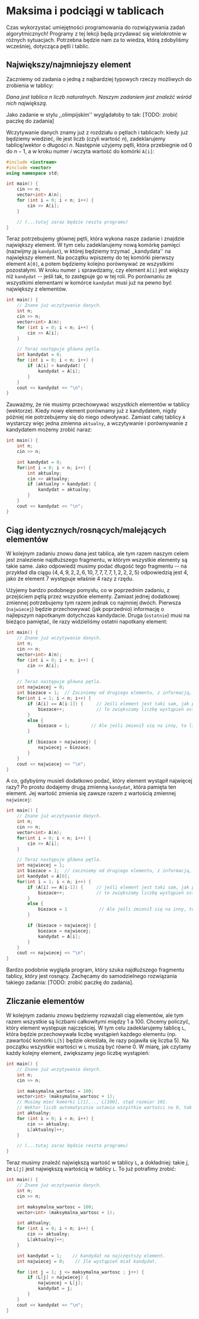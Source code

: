 # Maksima i podciągi w tablicach

Czas wykorzystać umiejętności programowania do rozwiązywania zadań algorytmicznych! Programy z tej lekcji będą przydawać się wielokrotnie w różnych sytuacjach. Potrzebna będzie nam za to wiedza, którą zdobyliśmy wcześniej, dotycząca pętli i tablic.


## Największy/najmniejszy element

Zaczniemy od zadania o jedną z najbardziej typowych rzeczy możliwych do zrobienia w tablicy:

*Dana jest tablica $n$ liczb naturalnych. Naszym zadaniem jest znaleźć wśród nich największą.*

Jako zadanie w stylu ,,olimpijskim'' wyglądałoby to tak: [TODO: zrobić paczkę do zadania]


Wczytywanie danych znamy już z rozdziału o pętlach i tablicach: kiedy już będziemy wiedzieć, ile jest liczb (czyli wartość $n$), zadeklarujemy tablicę/wektor o długości $n$. Następnie użyjemy pętli, która przebiegnie od
$0$ do $n-1$, a w kroku numer $i$ wczyta wartość do komórki `A[i]`:

```cpp
#include <iostream>
#include <vector>
using namespace std;

int main() {
    cin >> n;
    vector<int> A(n);
    for (int i = 0; i < n; i++) {
        cin >> A[i];
    }

    // (...tutaj zaraz będzie reszta programu)
}
```

Teraz potrzebujemy głównej pętli, która wykona nasze zadanie i znajdzie największy element. W tym celu zadeklarujemy nową komórkę pamięci (nazwijmy ją `kandydat`), w której będziemy trzymać ,,kandydata'' na największy element. Na początku wpiszemy do tej komórki pierwszy element `A[0]`, a potem będziemy kolejno porównywać ze wszystkimi pozostałymi. W kroku numer `i` sprawdzamy, czy element `A[i]` jest większy niż `kandydat` -- jeśli tak, to zastępuje go w tej roli. Po porównaniu ze wszystkimi elementami w komórce `kandydat` musi już na pewno być największy z elementów.

```cpp
int main() {
    // Znane już wczytywanie danych.
    int n;
    cin >> n;
    vector<int> A(n);
    for (int i = 0; i < n; i++) {
        cin >> A[i];
    }

    // Teraz następuje główna pętla.
    int kandydat = 0;
    for (int i = 0; i < n; i++) {
        if (A[i] > kandydat) {
            kandydat = A[i];
        }
    }
    cout << kandydat << "\n";
}
```

Zauważmy, że nie musimy przechowywać wszystkich elementów w tablicy (wektorze). Kiedy nowy element porównamy już z kandydatem, nigdy później nie potrzebujemy się do niego odwoływać. Zamiast całej tablicy `A` wystarczy więc jedna zmienna `aktualny`, a wczytywanie i porównywanie z kandydatem możemy zrobić naraz:

```cpp
int main() {
    int n;
    cin >> n;

    int kandydat = 0;
    for(int i = 0; i < n; i++) {
        int aktualny;
        cin >> aktualny;
        if (aktualny > kandydat) {
            kandydat = aktualny;
        }
    }
    cout << kandydat << "\n";
}
```



## Ciąg identycznych/rosnących/malejących elementów

W kolejnym zadaniu znowu dana jest tablica, ale tym razem naszym celem jest znalezienie najdłuższego fragmentu, w którym wszystkie elementy są takie same. Jako odpowiedź musimy podać długość tego fragmentu --  na przykład dla ciągu $(4, 4, 9, 2, 2, 6, 10, 7, 7, 7, 7, 1, 2, 2, 2, 5)$ odpowiedzią jest $4$, jako że element $7$ występuje właśnie $4$ razy z rzędu.

Użyjemy bardzo podobnego pomysłu, co w poprzednim zadaniu, z przejściem pętlą przez wszystkie elementy. Zamiast jednej dodatkowej zmiennej potrzebujemy tym razem jednak co najmniej dwóch. Pierwsza (`najwiecej`) będzie przechowywać (jak poprzednio) informację o najlepszym napotkanym dotychczas kandydacie. Druga (`ostatnie`) musi na bieżąco pamiętać, ile razy widzieliśmy ostatni napotkany element:

```cpp
int main() {
    // Znane już wczytywanie danych.
    int n;
    cin >> n;
    vector<int> A(n);
    for (int i = 0; i < n; i++) {
        cin >> A[i];
    }

    // Teraz następuje główna pętla.
    int najwiecej = 0;
    int biezace = 1;  // Zaczniemy od drugiego elementu, z informacją, że pierwszy element widzieliśmy już raz.
    for(int i = 1; i < n; i++) {
        if (A[i] == A[i-1]) {     // Jeśli element jest taki sam, jak poprzedni...
            biezace++;            // To zwiększamy liczbę wystąpień ostatniego elementu o 1.
        }
        else {
            biezace = 1;        // Ale jeśli zmienił się na inny, to liczba wystąpień ustawia się z powrotem na 1.
        }

        if (biezace > najwiecej) {
            najwiecej = biezace;
        }
    }
    cout << najwiecej << "\n";
}
```

A co, gdybyśmy musieli dodatkowo podać, który element wystąpił najwięcej razy? Po prostu dodajemy drugą zmienną `kandydat`, która pamięta ten element. Jej wartość zmienia się zawsze razem z wartością zmiennej `najwiecej`:

```cpp
int main() {
    // Znane już wczytywanie danych.
    int n;
    cin >> n;
    vector<int> A(n);
    for(int i = 0; i < n; i++) {
        cin >> A[i];
    }

    // Teraz następuje główna pętla.
    int najwiecej = 1;
    int biezace = 1;  // zaczniemy od drugiego elementu, z informacją, że pierwszy element widzieliśmy już raz.
    int kandydat = A[0];
    for(int i = 1; i < n; i++) {
        if (A[i] == A[i-1]) {     // jeśli element jest taki sam, jak poprzedni...
            biezace++;            // to zwiększamy liczbę wystąpień ostatniego elementu o 1.
        }
        else {
            biezace = 1            // Ale jeśli zmienił się na inny, to liczba wystąpień ustawia się z powrotem na 1.
        }

        if (biezace > najwiecej) {
            biezace = najwiecej;
            kandydat = A[i];
        }
    }
    cout << najwiecej << "\n";
}
```

Bardzo podobnie wygląda program, który szuka najdłuższego fragmentu tablicy, który jest rosnący. Zachęcamy do samodzielnego rozwiązania takiego zadania: [TODO: zrobić paczkę do zadania].


## Zliczanie elementów

W kolejnym zadaniu znowu będziemy rozważali ciąg elementów, ale tym razem wszystkie są liczbami całkowitymi między $1$ a $100$. Chcemy policzyć, który element występuje najczęściej. W tym celu zadeklarujemy tablicę `L`, która będzie przechowywała liczbę wystąpień każdego elementu (np. zawartość komórki `L[5]` będzie określała, ile razy pojawiła się liczba $5$). Na początku wszystkie wartości w `L` muszą być równe $0$. W miarę, jak czytamy każdy kolejny element, zwiększamy jego liczbę wystąpień:

```cpp
int main() {
    // Znane już wczytywanie danych.
    int n;
    cin >> n;

    int maksymalna_wartosc = 100;
    vector<int> (maksymalna_wartosc + 1);
    // Musimy mieć komórki L[1],.., L[100], stąd rozmiar 101.
    // Wektor liczb automatycznie ustawia wszystkie wartości na 0, tak jak chcieliśmy.
    int aktualny;
    for (int i = 0; i < n; i++) {
        cin >> aktualny;
        L[aktualny]++;
    }

    // (...tutaj zaraz będzie reszta programu)
}
```

Teraz musimy znaleźć największą wartość w tablicy `L`, a dokładniej: takie $j$, że `L[j]` jest największą wartością w tablicy `L`. To już potrafimy zrobić:

```cpp
int main() {
    // Znane już wczytywanie danych.
    int n;
    cin >> n;

    int maksymalna_wartosc = 100;
    vector<int> (maksymalna_wartosc + 1);

    int aktualny;
    for (int i = 0; i < n; i++) {
        cin >> aktualny;
        L[aktualny]++;
    }

    int kandydat = 1;    // Kandydat na najczęstszy element.
    int najwiecej = 0;    // Ile wystąpień miał kandydat.

    for (int j = 1; j <= maksymalna_wartosc ; j++) {
        if (L[j] > najwiecej) {
            najwiecej = L[j];
            kandydat = j;
        }
    }
    cout << kandydat << "\n";
}
```
